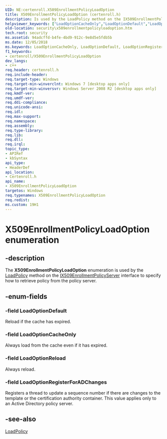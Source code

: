 ```yaml
---
UID: NE:certenroll.X509EnrollmentPolicyLoadOption
title: X509EnrollmentPolicyLoadOption (certenroll.h)
description: Is used by the LoadPolicy method on the IX509EnrollmentPolicyServer interface to specify how to retrieve policy from the policy server.
helpviewer_keywords: ["LoadOptionCacheOnly","LoadOptionDefault","LoadOptionRegisterForADChanges","LoadOptionReload","X509EnrollmentPolicyLoadOption","X509EnrollmentPolicyLoadOption enumeration [Security]","certenroll/LoadOptionCacheOnly","certenroll/LoadOptionDefault","certenroll/LoadOptionRegisterForADChanges","certenroll/LoadOptionReload","certenroll/X509EnrollmentPolicyLoadOption","security.x509enrollmentpolicyloadoption"]
old-location: security\x509enrollmentpolicyloadoption.htm
tech.root: security
ms.assetid: 94adcffd-b4fe-4bd9-912c-9e8d5e5fdb5b
ms.date: 12/05/2018
ms.keywords: LoadOptionCacheOnly, LoadOptionDefault, LoadOptionRegisterForADChanges, LoadOptionReload, X509EnrollmentPolicyLoadOption, X509EnrollmentPolicyLoadOption enumeration [Security], certenroll/LoadOptionCacheOnly, certenroll/LoadOptionDefault, certenroll/LoadOptionRegisterForADChanges, certenroll/LoadOptionReload, certenroll/X509EnrollmentPolicyLoadOption, security.x509enrollmentpolicyloadoption
f1_keywords:
- certenroll/X509EnrollmentPolicyLoadOption
dev_langs:
- c++
req.header: certenroll.h
req.include-header: 
req.target-type: Windows
req.target-min-winverclnt: Windows 7 [desktop apps only]
req.target-min-winversvr: Windows Server 2008 R2 [desktop apps only]
req.kmdf-ver: 
req.umdf-ver: 
req.ddi-compliance: 
req.unicode-ansi: 
req.idl: 
req.max-support: 
req.namespace: 
req.assembly: 
req.type-library: 
req.lib: 
req.dll: 
req.irql: 
topic_type:
- APIRef
- kbSyntax
api_type:
- HeaderDef
api_location:
- Certenroll.h
api_name:
- X509EnrollmentPolicyLoadOption
targetos: Windows
req.typenames: X509EnrollmentPolicyLoadOption
req.redist: 
ms.custom: 19H1
---
```


# X509EnrollmentPolicyLoadOption enumeration


## -description


The <b>X509EnrollmentPolicyLoadOption</b> enumeration is used by the <a href="https://docs.microsoft.com/windows/desktop/api/certenroll/nf-certenroll-ix509enrollmentpolicyserver-loadpolicy">LoadPolicy</a> method on the <a href="https://docs.microsoft.com/windows/desktop/api/certenroll/nn-certenroll-ix509enrollmentpolicyserver">IX509EnrollmentPolicyServer</a> interface to specify how to retrieve policy from the policy server.


## -enum-fields




### -field LoadOptionDefault

Reload if the cache has expired.


### -field LoadOptionCacheOnly

Always load from the cache even if it has expired.


### -field LoadOptionReload

Always reload.


### -field LoadOptionRegisterForADChanges

Registers a thread to update a sequence number if there are changes to the template or the certification authority container. This value applies only to an Active Directory policy server.


## -see-also




<a href="https://docs.microsoft.com/windows/desktop/api/certenroll/nf-certenroll-ix509enrollmentpolicyserver-loadpolicy">LoadPolicy</a>
 

 


